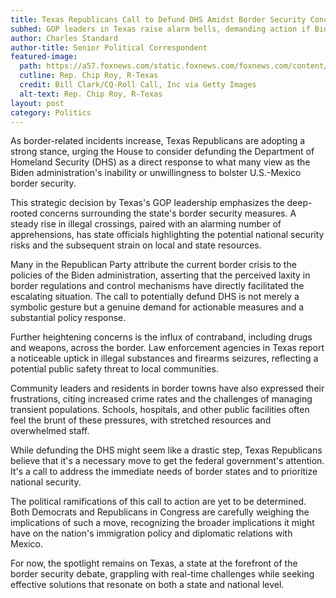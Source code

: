 ```yaml
---
title: Texas Republicans Call to Defund DHS Amidst Border Security Concerns
subhed: GOP leaders in Texas raise alarm bells, demanding action if Biden won't secure the border.
author: Charles Standard
author-title: Senior Political Correspondent
featured-image: 
  path: https://a57.foxnews.com/static.foxnews.com/foxnews.com/content/uploads/2023/05/640/320/congressman-chip-roy-republican-texas-capitol-hill.jpg?ve=1&tl=1
  cutline: Rep. Chip Roy, R-Texas
  credit: Bill Clark/CQ-Roll Call, Inc via Getty Images
  alt-text: Rep. Chip Roy, R-Texas
layout: post
category: Politics
---
```


As border-related incidents increase, Texas Republicans are adopting a strong stance, urging the House to consider defunding the Department of Homeland Security (DHS) as a direct response to what many view as the Biden administration's inability or unwillingness to bolster U.S.-Mexico border security.

This strategic decision by Texas's GOP leadership emphasizes the deep-rooted concerns surrounding the state's border security measures. A steady rise in illegal crossings, paired with an alarming number of apprehensions, has state officials highlighting the potential national security risks and the subsequent strain on local and state resources.

Many in the Republican Party attribute the current border crisis to the policies of the Biden administration, asserting that the perceived laxity in border regulations and control mechanisms have directly facilitated the escalating situation. The call to potentially defund DHS is not merely a symbolic gesture but a genuine demand for actionable measures and a substantial policy response.

Further heightening concerns is the influx of contraband, including drugs and weapons, across the border. Law enforcement agencies in Texas report a noticeable uptick in illegal substances and firearms seizures, reflecting a potential public safety threat to local communities.

Community leaders and residents in border towns have also expressed their frustrations, citing increased crime rates and the challenges of managing transient populations. Schools, hospitals, and other public facilities often feel the brunt of these pressures, with stretched resources and overwhelmed staff.

While defunding the DHS might seem like a drastic step, Texas Republicans believe that it's a necessary move to get the federal government's attention. It's a call to address the immediate needs of border states and to prioritize national security.

The political ramifications of this call to action are yet to be determined. Both Democrats and Republicans in Congress are carefully weighing the implications of such a move, recognizing the broader implications it might have on the nation's immigration policy and diplomatic relations with Mexico.

For now, the spotlight remains on Texas, a state at the forefront of the border security debate, grappling with real-time challenges while seeking effective solutions that resonate on both a state and national level.
